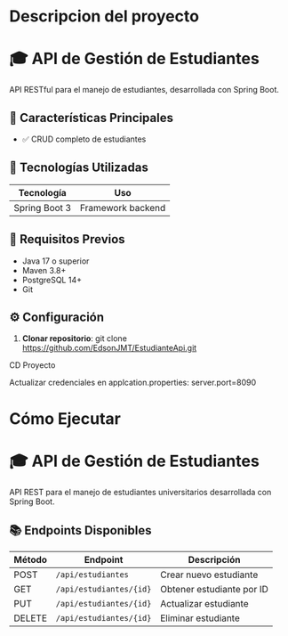 # Descripcion del proyecto 
# 🎓 API de Gestión de Estudiantes

API RESTful para el manejo de estudiantes, desarrollada con Spring Boot.

## 📌 Características Principales
- ✅ CRUD completo de estudiantes

## 🚀 Tecnologías Utilizadas
| Tecnología         | Uso                          |
|--------------------|------------------------------|
| Spring Boot 3      | Framework backend            |

## 🔧 Requisitos Previos
- Java 17 o superior
- Maven 3.8+
- PostgreSQL 14+
- Git

## ⚙️ Configuración
1. **Clonar repositorio**:
   git clone
   https://github.com/EdsonJMT/EstudianteApi.git

CD Proyecto

Actualizar credenciales en
applcation.properties:
server.port=8090

# Cómo Ejecutar 

# 🎓 API de Gestión de Estudiantes

API REST para el manejo de estudiantes universitarios desarrollada con Spring Boot.

## 📚 Endpoints Disponibles

| Método | Endpoint                  | Descripción                  |
|--------|---------------------------|------------------------------|
| POST   | `/api/estudiantes`        | Crear nuevo estudiante       |
| GET    | `/api/estudiantes/{id}`   | Obtener estudiante por ID    |
| PUT    | `/api/estudiantes/{id}`   | Actualizar estudiante        |
| DELETE | `/api/estudiantes/{id}`   | Eliminar estudiante          |
